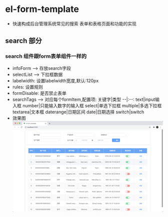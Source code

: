 # el-form-template
+ 快速构成后台管理系统常见的搜索 表单和表格页面和功能的实现 

## search 部分
### search 组件跟form表单组件一样的
+ infoForm --> 存放search字段
+ selectList --> 下拉框数据
+ labelwidth: 设置labelwidth宽度,默认:120px
+ rules: 设置规则
+ formDisable: 是否禁止表单
+ searchTags --> 对应每个formItem,配置项:
    关键字|类型
    --|:--:
    text|input输入框
    number|只能输入数字的输入框
    select|单选下拉框
    multiple|多选下拉框
    textarea|文本框
    daterange|日期区间
    date|日期选择
    switch|switch
+ 效果图
![demo-png](/src/assets/demo.png)